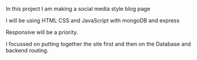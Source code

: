In this project I am making a social media style blog page

I will be using HTML CSS and JavaScript with mongoDB and express

Responsive will be a priority.

I focussed on putting together the site first and then on the Database and backend routing.